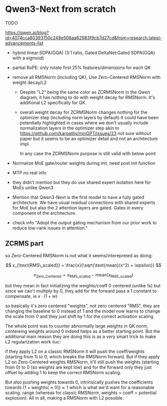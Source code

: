 # Qwen3-Next from scratch

TODO

https://qwen.ai/blog?id=4074cca80393150c248e508aa62983f9cb7d27cd&from=research.latest-advancements-list

- hybrid linear:SDPA(GQA) (3:1 ratio, Gated DeltaNet:Gated SDPA(GQA) with a sigmoid)
- partial RoPE: only rotate first 25% features/dimensions for each QK
- remove all RMSNorm (including QK), Use Zero-Centered RMSNorm with weight decay/L2  
  
  - Despite "L2" being the same color as ZCRMSNorm in the Qwen diagram, it has nothing to do with weight decay for
    RMSNorm. It's additional L2 specifically for QK.
  - overall weight decay for ZCRMSNorm changes nothing for the optimizer step (including norm layers by default) It could
    have been potentially highlighted in cases where we don't usually include normalization layers in the optimizer step
    akin to https://github.com/karpathy/minGPT/issues/23 not sure without paper but it seems to be an optimizer
    detail and not an architecture impl.

    In any case the ZCRMSNorm purpose is still valid with below point

- Normalize MoE gate/router weights during init, need post init function
- MTP no real info
- they didn't mention but they do use shared expert isolation here for MoEs unlike Qwen3
- Mention that Qwen3-Next is the first model to have a fully gated architecture. We have usual residual connections with
  shared experts for MoE but also the 2 attention layers are gated. Gates in every component of the architecture.

- check info "Adopt the output gating mechanism from our prior work to reduce low-rank issues in attention."

## ZCRMS part
so Zero-Centered RMSNorm is not what it seems/interepreted as doing:

$$ x_{\text{RMS\_scaled}} = \frac{x}{\sqrt{\text{mean}(x^2) + \epsilon}} $$


$$ x_{\text{Zero\_Centered}} = x_{\text{RMS\_scaled}} - \text{mean}(x_{\text{RMS\_scaled}}) $$


but they mean in fact initializing the weights/coeff 0 centered (unlike 1s) but since we can't multiply by 0, they add
for the forward pass a 1 constant to compensate, ie $x \cdot (1+w)$

so basically it's zero centered "weights", not zero centered "RMS", they are changing the baseline to 0 instead of 1
and the model now learns to change the scale from 0 and they just shift by 1 for the correct activation scaling

The whole point was to counter abnormally large weights in QK norm, centereing weights around 0 indeed helps as a
better starting point.
But the additional main reason they are doing this is as a very smart trick to make L2 regularization work iiuc:

if they apply L2 on a classic RMSNorm it will push the coeff/weights (starting from 1) to 0, which breaks the RMSNorm forward.
But if they apply L2 on Zero-Centered weights RMSNorm, it'll still push the weights (starting from 0) to 0 (so weights are
kept low) and for the forward only they just offset by adding 1 to keep the correct RMSNorm scaling. 

But also pushing weights towards 0, intrinsically pushes the coefficients towards
$(1 + \text{weights} (\approx 0)) \approx 1$
which is what we'd want for a reasonable scaling.
range (whereas for classic RMSNorm, weights = coeff = potential explosion). All in all, making a RMSNorm with L2
possible.

